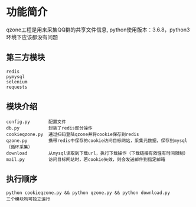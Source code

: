 # 功能简介
qzone工程是用来采集QQ群的共享文件信息, python使用版本：3.6.8，python3环境下应该都没有问题

## 第三方模块
```
redis
pymysql
selenium
requests
```

## 模块介绍
```
config.py       配置文件
db.py           封装了redis部分操作
cookieqzone.py  通过扫码登陆qzone并将cookie保存到redis
qzone.py        携带redis中保存的cookie访问目标网站，采集元数据，保存到mysql（循环采集）
download        从mysql读取到下载url，执行下载操作（下载链接有效性有时间限制）
mail.py         访问目标网站时，若cookie失效，则会发送邮件到指定邮箱
```

## 执行顺序
```
python cookieqzone.py && python qzone.py && python download.py
三个模块均可独立运行
```